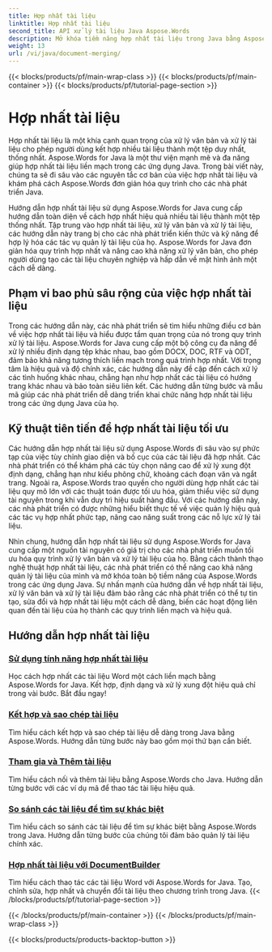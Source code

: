 ```yaml
---
title: Hợp nhất tài liệu
linktitle: Hợp nhất tài liệu
second_title: API xử lý tài liệu Java Aspose.Words
description: Mở khóa tiềm năng hợp nhất tài liệu trong Java bằng Aspose.Words! Tìm hiểu cách xử lý văn bản và xử lý tài liệu hiệu quả với hướng dẫn chi tiết.
weight: 13
url: /vi/java/document-merging/
---
```


{{< blocks/products/pf/main-wrap-class >}}
{{< blocks/products/pf/main-container >}}
{{< blocks/products/pf/tutorial-page-section >}}

# Hợp nhất tài liệu


Hợp nhất tài liệu là một khía cạnh quan trọng của xử lý văn bản và xử lý tài liệu cho phép người dùng kết hợp nhiều tài liệu thành một tệp duy nhất, thống nhất. Aspose.Words for Java là một thư viện mạnh mẽ và đa năng giúp hợp nhất tài liệu liền mạch trong các ứng dụng Java. Trong bài viết này, chúng ta sẽ đi sâu vào các nguyên tắc cơ bản của việc hợp nhất tài liệu và khám phá cách Aspose.Words đơn giản hóa quy trình cho các nhà phát triển Java.

Hướng dẫn hợp nhất tài liệu sử dụng Aspose.Words for Java cung cấp hướng dẫn toàn diện về cách hợp nhất hiệu quả nhiều tài liệu thành một tệp thống nhất. Tập trung vào hợp nhất tài liệu, xử lý văn bản và xử lý tài liệu, các hướng dẫn này trang bị cho các nhà phát triển kiến thức và kỹ năng để hợp lý hóa các tác vụ quản lý tài liệu của họ. Aspose.Words for Java đơn giản hóa quy trình hợp nhất và nâng cao khả năng xử lý văn bản, cho phép người dùng tạo các tài liệu chuyên nghiệp và hấp dẫn về mặt hình ảnh một cách dễ dàng.

## Phạm vi bao phủ sâu rộng của việc hợp nhất tài liệu

Trong các hướng dẫn này, các nhà phát triển sẽ tìm hiểu những điều cơ bản về việc hợp nhất tài liệu và hiểu được tầm quan trọng của nó trong quy trình xử lý tài liệu. Aspose.Words for Java cung cấp một bộ công cụ đa năng để xử lý nhiều định dạng tệp khác nhau, bao gồm DOCX, DOC, RTF và ODT, đảm bảo khả năng tương thích liền mạch trong quá trình hợp nhất. Với trọng tâm là hiệu quả và độ chính xác, các hướng dẫn này đề cập đến cách xử lý các tình huống khác nhau, chẳng hạn như hợp nhất các tài liệu có hướng trang khác nhau và bảo toàn siêu liên kết. Các hướng dẫn từng bước và mẫu mã giúp các nhà phát triển dễ dàng triển khai chức năng hợp nhất tài liệu trong các ứng dụng Java của họ.

## Kỹ thuật tiên tiến để hợp nhất tài liệu tối ưu

Các hướng dẫn hợp nhất tài liệu sử dụng Aspose.Words đi sâu vào sự phức tạp của việc tùy chỉnh giao diện và bố cục của các tài liệu đã hợp nhất. Các nhà phát triển có thể khám phá các tùy chọn nâng cao để xử lý xung đột định dạng, chẳng hạn như kiểu phông chữ, khoảng cách đoạn văn và ngắt trang. Ngoài ra, Aspose.Words trao quyền cho người dùng hợp nhất các tài liệu quy mô lớn với các thuật toán được tối ưu hóa, giảm thiểu việc sử dụng tài nguyên trong khi vẫn duy trì hiệu suất hàng đầu. Với các hướng dẫn này, các nhà phát triển có được những hiểu biết thực tế về việc quản lý hiệu quả các tác vụ hợp nhất phức tạp, nâng cao năng suất trong các nỗ lực xử lý tài liệu.

Nhìn chung, hướng dẫn hợp nhất tài liệu sử dụng Aspose.Words for Java cung cấp một nguồn tài nguyên có giá trị cho các nhà phát triển muốn tối ưu hóa quy trình xử lý văn bản và xử lý tài liệu của họ. Bằng cách thành thạo nghệ thuật hợp nhất tài liệu, các nhà phát triển có thể nâng cao khả năng quản lý tài liệu của mình và mở khóa toàn bộ tiềm năng của Aspose.Words trong các ứng dụng Java. Sự nhấn mạnh của hướng dẫn về hợp nhất tài liệu, xử lý văn bản và xử lý tài liệu đảm bảo rằng các nhà phát triển có thể tự tin tạo, sửa đổi và hợp nhất tài liệu một cách dễ dàng, biến các hoạt động liên quan đến tài liệu của họ thành các quy trình liền mạch và hiệu quả.

## Hướng dẫn hợp nhất tài liệu

### [Sử dụng tính năng hợp nhất tài liệu](./using-document-merging/)
Học cách hợp nhất các tài liệu Word một cách liền mạch bằng Aspose.Words for Java. Kết hợp, định dạng và xử lý xung đột hiệu quả chỉ trong vài bước. Bắt đầu ngay!
### [Kết hợp và sao chép tài liệu](./combining-cloning-documents/)
Tìm hiểu cách kết hợp và sao chép tài liệu dễ dàng trong Java bằng Aspose.Words. Hướng dẫn từng bước này bao gồm mọi thứ bạn cần biết.
### [Tham gia và Thêm tài liệu](./joining-appending-documents/)
Tìm hiểu cách nối và thêm tài liệu bằng Aspose.Words cho Java. Hướng dẫn từng bước với các ví dụ mã để thao tác tài liệu hiệu quả.
### [So sánh các tài liệu để tìm sự khác biệt](./comparing-documents-for-differences/)
Tìm hiểu cách so sánh các tài liệu để tìm sự khác biệt bằng Aspose.Words trong Java. Hướng dẫn từng bước của chúng tôi đảm bảo quản lý tài liệu chính xác.
### [Hợp nhất tài liệu với DocumentBuilder](./merging-documents-documentbuilder/)
Tìm hiểu cách thao tác các tài liệu Word với Aspose.Words for Java. Tạo, chỉnh sửa, hợp nhất và chuyển đổi tài liệu theo chương trình trong Java.
{{< /blocks/products/pf/tutorial-page-section >}}

{{< /blocks/products/pf/main-container >}}
{{< /blocks/products/pf/main-wrap-class >}}

{{< blocks/products/products-backtop-button >}}
